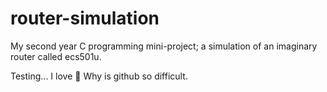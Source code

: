 # router-simulation
My second year C programming mini-project; a simulation of an imaginary router called ecs501u.

Testing... I love :pizza:
Why is github so difficult.
